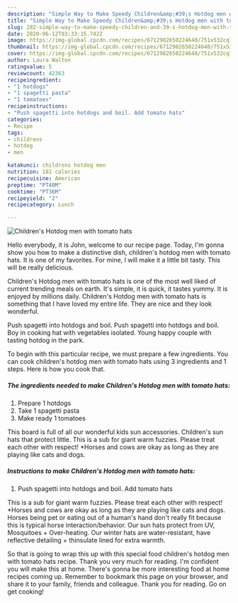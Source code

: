 ```yaml
---
description: "Simple Way to Make Speedy Children&amp;#39;s Hotdog men with tomato hats"
title: "Simple Way to Make Speedy Children&amp;#39;s Hotdog men with tomato hats"
slug: 282-simple-way-to-make-speedy-children-and-39-s-hotdog-men-with-tomato-hats
date: 2020-06-12T03:33:15.742Z
image: https://img-global.cpcdn.com/recipes/6712982650224640/751x532cq70/childrens-hotdog-men-with-tomato-hats-recipe-main-photo.jpg
thumbnail: https://img-global.cpcdn.com/recipes/6712982650224640/751x532cq70/childrens-hotdog-men-with-tomato-hats-recipe-main-photo.jpg
cover: https://img-global.cpcdn.com/recipes/6712982650224640/751x532cq70/childrens-hotdog-men-with-tomato-hats-recipe-main-photo.jpg
author: Laura Walton
ratingvalue: 5
reviewcount: 42363
recipeingredient:
- "1 hotdogs"
- "1 spagetti pasta"
- "1 tomatoes"
recipeinstructions:
- "Push spagetti into hotdogs and boil. Add tomato hats"
categories:
- Recipe
tags:
- childrens
- hotdog
- men

katakunci: childrens hotdog men 
nutrition: 181 calories
recipecuisine: American
preptime: "PT40M"
cooktime: "PT36M"
recipeyield: "2"
recipecategory: Lunch

---
```



![Children&#39;s Hotdog men with tomato hats](https://img-global.cpcdn.com/recipes/6712982650224640/751x532cq70/childrens-hotdog-men-with-tomato-hats-recipe-main-photo.jpg)

Hello everybody, it is John, welcome to our recipe page. Today, I'm gonna show you how to make a distinctive dish, children&#39;s hotdog men with tomato hats. It is one of my favorites. For mine, I will make it a little bit tasty. This will be really delicious.

Children&#39;s Hotdog men with tomato hats is one of the most well liked of current trending meals on earth. It's simple, it is quick, it tastes yummy. It is enjoyed by millions daily. Children&#39;s Hotdog men with tomato hats is something that I have loved my entire life. They are nice and they look wonderful.

Push spagetti into hotdogs and boil. Push spagetti into hotdogs and boil. Boy in cooking hat with vegetables isolated. Young happy couple with tasting hotdog in the park.


To begin with this particular recipe, we must prepare a few ingredients. You can cook children&#39;s hotdog men with tomato hats using 3 ingredients and 1 steps. Here is how you cook that.

<!--inarticleads1-->

##### The ingredients needed to make Children&#39;s Hotdog men with tomato hats:

1. Prepare 1 hotdogs
1. Take 1 spagetti pasta
1. Make ready 1 tomatoes


This board is full of all our wonderful kids sun accessories. Children&#39;s sun hats that protect little. This is a sub for giant warm fuzzies. Please treat each other with respect! *Horses and cows are okay as long as they are playing like cats and dogs. 

<!--inarticleads2-->

##### Instructions to make Children&#39;s Hotdog men with tomato hats:

1. Push spagetti into hotdogs and boil. Add tomato hats


This is a sub for giant warm fuzzies. Please treat each other with respect! *Horses and cows are okay as long as they are playing like cats and dogs. Horses being pet or eating out of a human&#39;s hand don&#39;t really fit because this is typical horse interaction/behavior. Our sun hats protect from UV, Mosquitoes + Over-heating. Our winter hats are water-resistant, have reflective detailing + thinsulate lined for extra warmth. 

So that is going to wrap this up with this special food children&#39;s hotdog men with tomato hats recipe. Thank you very much for reading. I'm confident you will make this at home. There's gonna be more interesting food at home recipes coming up. Remember to bookmark this page on your browser, and share it to your family, friends and colleague. Thank you for reading. Go on get cooking!
